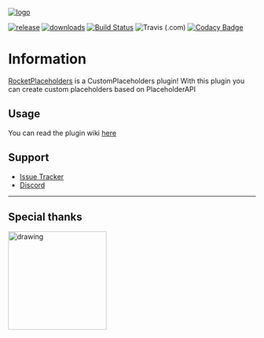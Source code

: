 [![logo]][spigot]

[![release]][releaselink] [![downloads]][spigot]
[![Build Status](https://img.shields.io/jenkins/build?jobUrl=https%3A%2F%2Fci.codemc.io%2Fjob%2FLorenzo0111%2Fjob%2FRocketPlaceholders&label=CodeMC%20Build&style=for-the-badge)](https://ci.codemc.org/view/Author/job/Lorenzo0111/job/RocketPlaceholders/) ![Travis (.com)](https://img.shields.io/travis/com/Lorenzo0111/RocketPlaceholders?label=Travis%20Build&style=for-the-badge) [![Codacy Badge](https://img.shields.io/codacy/grade/04553ed658934db0b2fb0831f8ad5bea?style=for-the-badge)](https://www.codacy.com/gh/Lorenzo0111/RocketPlaceholders/dashboard?utm_source=github.com&utm_medium=referral&utm_content=Lorenzo0111/RocketPlaceholders&utm_campaign=Badge_Grade)

# Information

[RocketPlaceholders][spigot] is a CustomPlaceholders plugin!
With this plugin you can create custom placeholders based on PlaceholderAPI

## Usage

You can read the plugin wiki [here](https://docs.rocketplugins.space/rocketplaceholders/starting)

## Support

- [Issue Tracker][issues]
- [Discord][discord]

---

## Special thanks

<a href="https://jb.gg/OpenSource"><img src="https://github.com/Lorenzo0111/RocketPlaceholders/blob/master/media/jetbrains.png?raw=true" alt="drawing" width="200"/></a>

[release]: https://img.shields.io/github/v/release/Lorenzo0111/RocketPlaceholders?style=for-the-badge&logo=appveyor
[releaselink]: https://github.com/Lorenzo0111/RocketPlaceholders/releases/latest
[downloads]: https://img.shields.io/spiget/downloads/82678?style=for-the-badge
[issues]: https://github.com/Lorenzo0111/RocketPlaceholders/issues
[discord]: https://bit.ly/RocketServer_DS
[spigot]: https://www.spigotmc.org/resources/rocketplaceholders-custom-placeholders.82678/
[logo]: https://i.ibb.co/kqTB43K/Rocket-Placeholders-Banner.png
